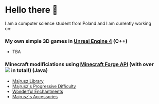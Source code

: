 # Hello there 👋

I am a computer science student from Poland and I am currently working on:

### My own simple 3D games in [Unreal Engine 4](https://www.unrealengine.com/en-US/) (C++)
- TBA

### Minecraft modificiations using [Minecraft Forge API](https://github.com/MinecraftForge) (with over ![](http://cf.way2muchnoise.eu/author/full_Majrusz17_downloads.svg) in total!) (Java)
- [Majrusz Library](https://github.com/Majrusz/MajruszLibrary)
- [Majrusz's Progressive Difficulty](https://github.com/Majrusz/MajruszsProgressiveDifficultyMod)
- [Wonderful Enchantments](https://github.com/Majrusz/WonderfulEnchantmentsMod)
- [Majrusz's Accessories](https://github.com/Majrusz/MajruszsAccessories)

<!--
**Majrusz/Majrusz** is a ✨ _special_ ✨ repository because its `README.md` (this file) appears on your GitHub profile.

Here are some ideas to get you started:

- 🔭 I’m currently working on ...
- 🌱 I’m currently learning ...
- 👯 I’m looking to collaborate on ...
- 🤔 I’m looking for help with ...
- 💬 Ask me about ...
- 📫 How to reach me: ...
- 😄 Pronouns: ...
- ⚡ Fun fact: ...
-->
